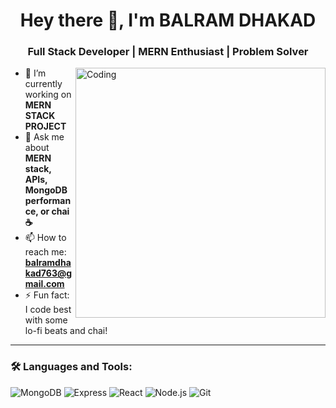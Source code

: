 <h1 align="center">Hey there 👋, I'm BALRAM DHAKAD</h1>
<h3 align="center">Full Stack Developer | MERN Enthusiast | Problem Solver</h3>

<img align="right" alt="Coding" width="400" src="https://media.giphy.com/media/qgQUggAC3Pfv687qPC/giphy.gif" />

- 🔭 I’m currently working on **MERN STACK PROJECT**
- 💬 Ask me about **MERN stack, APIs, MongoDB performance, or chai ☕**
- 📫 How to reach me: **balramdhakad763@gmail.com**
- ⚡ Fun fact: I code best with some lo-fi beats and chai!

---

### 🛠️ Languages and Tools:
![MongoDB](https://img.shields.io/badge/-MongoDB-4EA94B?style=flat&logo=mongodb&logoColor=white)
![Express](https://img.shields.io/badge/-Express-000000?style=flat&logo=express&logoColor=white)
![React](https://img.shields.io/badge/-React-61DAFB?style=flat&logo=react&logoColor=white)
![Node.js](https://img.shields.io/badge/-Node.js-339933?style=flat&logo=node.js&logoColor=white)
![Git](https://img.shields.io/badge/-Git-F05032?style=flat&logo=git&logoColor=white)


<!--
**balram763/balram763** is a ✨ _special_ ✨ repository because its `README.md` (this file) appears on your GitHub profile.

Here are some ideas to get you started:

- 🔭 I’m currently working on ...
- 🌱 I’m currently learning ...
- 👯 I’m looking to collaborate on ...
- 🤔 I’m looking for help with ...
- 💬 Ask me about ...
- 📫 How to reach me: ...
- 😄 Pronouns: ...
- ⚡ Fun fact: ...
-->
